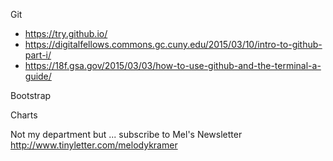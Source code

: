 Git

+ <https://try.github.io/>
+ <https://digitalfellows.commons.gc.cuny.edu/2015/03/10/intro-to-github-part-i/>
+ <https://18f.gsa.gov/2015/03/03/how-to-use-github-and-the-terminal-a-guide/>

Bootstrap

Charts

Not my department but ... subscribe to Mel's Newsletter <http://www.tinyletter.com/melodykramer>

